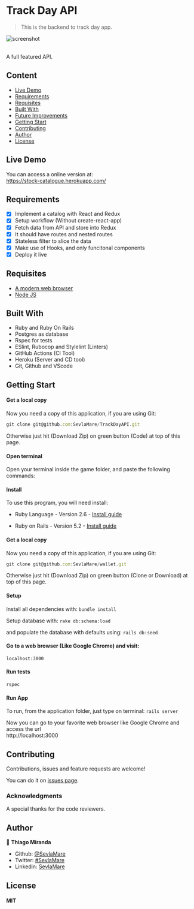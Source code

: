 # Track Day API
> This is the backend to track day app.

![screenshot](doc/screenshot.png)

<br>A full featured API.<br>

## Content
* [Live Demo](#live-demo)
* [Requirements](#requirements)
* [Requisites](#built-with)
* [Built With](#built-with)
* [Future Improvements](#future-improvements)
* [Getting Start](#getting-start)
* [Contributing](#contributing)
* [Author](#author)
* [License](#license)

## Live Demo
You can access a online version at:<br>
https://stock-catalogue.herokuapp.com/

## Requirements
- [x] Implement a catalog with React and Redux
- [x] Setup workflow (Without create-react-app)
- [x] Fetch data from API and store into Redux
- [x] It should have routes and nested routes
- [x] Stateless filter to slice the data
- [x] Make use of Hooks, and only funcitonal components
- [x] Deploy it live

## Requisites
* [A modern web browser](https://www.google.com/chrome/)
* [Node JS](https://nodejs.org/en/download/)

## Built With
- Ruby and Ruby On Rails <br>
- Postgres as database <br>
- Rspec for tests <br>
- ESlint, Rubocop and Stylelint (Linters) <br>
- GitHub Actions (CI Tool) <br>
- Heroku (Server and CD tool) <br>
- Git, Github and VScode <br>

## Getting Start

#### Get a local copy
Now you need a copy of this application, if you are using Git:
```js
git clone git@github.com:SevlaMare/TrackDayAPI.git
```
Otherwise just hit (Download Zip) on green button (Code) at top of this page.

#### Open terminal
Open your terminal inside the game folder, and paste the following commands:

#### Install
To use this program, you will need install:
* Ruby Language - Version 2.6 - [Install guide](https://www.ruby-lang.org/en/documentation/installation/)

* Ruby on Rails - Version 5.2 - [Install guide](https://guides.rubyonrails.org/v5.0/getting_started.html#installing-rails)


#### Get a local copy
Now you need a copy of this application, if you are using Git:
```js
git clone git@github.com:SevlaMare/wallet.git
```
Otherwise just hit (Download Zip) on green button (Clone or Download) at top of this page.


#### Setup
Install all dependencies with:
```bundle install```

Setup database with:
```rake db:schema:load```

and populate the database with defaults using:
```rails db:seed```

#### Go to a web browser (Like Google Chrome) and visit:
```localhost:3000```

#### Run tests
```rspec```

#### Run App
To run, from the application folder, just type on terminal:
```rails server```

Now you can go to your favorite web browser like Google Chrome and access the url
<br> http://localhost:3000


## Contributing

Contributions, issues and feature requests are welcome!

You can do it on [issues page](issues/).

### Acknowledgments

A special thanks for the code reviewers.

## Author

👤 **Thiago Miranda**

- Github: [@SevlaMare](https://github.com/SevlaMare)
- Twitter: [#SevlaMare](https://twitter.com/SevlaMare)
- Linkedin: [SevlaMare](https://www.linkedin.com/in/sevla-mare)

## License
#### MIT
